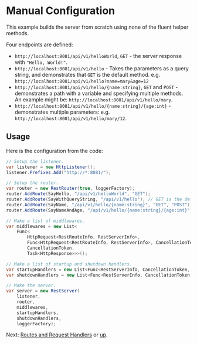 # Manual Configuration

This example builds the server from scratch using none of the fluent helper
methods.

Four endpoints are defined:

* `http://localhost:8081/api/v1/helloWorld`, `GET` - the server response with `"Hello, World!"`.
* `http://localhost:8081/api/v1/hello` - Takes the parameters as a query string,
    and demonstrates that `GET` is the default method. e.g. `http://localhost:8081/api/v1/hello?name=mary&age=12`
* `http://localhost:8081/api/v1/hello/{name:string}`, `GET` and `POST` - demonstrates
    a path with a variable and specifying multiple methods. An example might be: 
    `http://localhost:8081/api/v1/hello/mary`.
* `http://localhost:8081/api/v1/hello/{name:string}/{age:int}` - demonstrates
    multiple parameters: e.g. `http://localhost:8081/api/v1/hello/mary/12`.

## Usage

Here is the configuration from the code:

```csharp
// Setup the listener.
var listener = new HttpListener();
listener.Prefixes.Add("http://*:8081/");

// Setup the router.
var router = new RestRouter(true, loggerFactory);
router.AddRoute(SayHello, "/api/v1/helloWorld", "GET");
router.AddRoute(SayWithQueryString, "/api/v1/hello"); // GET is the default.
router.AddRoute(SayName, "/api/v1/hello/{name:string}", "GET", "POST");
router.AddRoute(SayNameAndAge, "/api/v1/hello/{name:string}/{age:int}");

// Make a list of middlewares.
var middlewares = new List<
    Func<
        HttpRequest<RestRouteInfo, RestServerInfo>,
        Func<HttpRequest<RestRouteInfo, RestServerInfo>, CancellationToken, Task<HttpResponse>>,
        CancellationToken,
        Task<HttpResponse>>>();

// Make a list of startup and shutdown handlers.
var startupHandlers = new List<Func<RestServerInfo, CancellationToken, Task>>();
var shutdownHandlers = new List<Func<RestServerInfo, CancellationToken, Task>>();

// Make the server.
var server = new RestServer(
    listener,
    router,
    middlewares,
    startupHandlers,
    shutdownHandlers,
    loggerFactory);
```

Next: [Routes and Request Handlers](../../RoutesAndRequestHandlers/) or [up](..).
